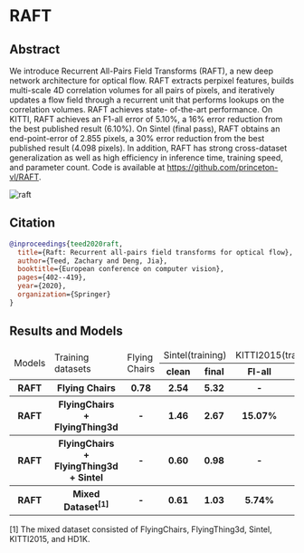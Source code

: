 # RAFT

## Abstract

We introduce Recurrent All-Pairs Field Transforms (RAFT),
a new deep network architecture for optical flow. RAFT extracts perpixel
features, builds multi-scale 4D correlation volumes for all pairs
of pixels, and iteratively updates a flow field through a recurrent unit
that performs lookups on the correlation volumes. RAFT achieves state-
of-the-art performance. On KITTI, RAFT achieves an F1-all error of
5.10%, a 16% error reduction from the best published result (6.10%).
On Sintel (final pass), RAFT obtains an end-point-error of 2.855 pixels,
a 30% error reduction from the best published result (4.098 pixels). In
addition, RAFT has strong cross-dataset generalization as well as high
efficiency in inference time, training speed, and parameter count. Code
is available at https://github.com/princeton-vl/RAFT.

![raft](https://user-images.githubusercontent.com/76149310/142731339-c1978af7-c9de-4b21-9d6c-e786daff9601.png)

## Citation

<!-- [ALGORITHM] -->

```bibtex
@inproceedings{teed2020raft,
  title={Raft: Recurrent all-pairs field transforms for optical flow},
  author={Teed, Zachary and Deng, Jia},
  booktitle={European conference on computer vision},
  pages={402--419},
  year={2020},
  organization={Springer}
}
```

## Results and Models

<table>
    <thead>
        <tr>
            <td rowspan=2>Models</td>
            <td rowspan=2>Training datasets</td>
            <td rowspan=2>Flying Chairs</td>
            <td colspan=2>Sintel(training)</td>
            <td colspan=2>KITTI2015(training)</td>
            <td rowspan=2>Log</td>
            <td rowspan=2>Config</td>
            <td rowspan=2>Download</td>
        </tr>
        <tr>
            <th>clean</th>
            <th>final</th>
            <th>Fl-all</th>
            <th>EPE</th>
        </tr>
    </thead>
    <tbody>
        <tr>
            <th>RAFT</th>
            <th>Flying Chairs</th>
            <th>0.78</th>
            <th>2.54</th>
            <th>5.32</th>
            <th>-</th>
            <th>-</th>
            <th><a href='https://download.openmmlab.com/mmflow/raft/raft_8x2_100k_flyingchairs.log.json'>log</a></th>
            <th><a href='https://download.openmmlab.com/mmflow/raft/raft_8x2_100k_flyingchairs.py'>Config</a></th>
            <th><a href='https://download.openmmlab.com/mmflow/raft/raft_8x2_100k_flyingchairs.pth'>Model</a></th>
        </tr>
        <tr>
            <th>RAFT</th>
            <th>FlyingChairs + FlyingThing3d</th>
            <th>-</th>
            <th>1.46</th>
            <th>2.67</th>
            <th>15.07%</th>
            <th>4.52</th>
            <th><a href='https://download.openmmlab.com/mmflow/raft/raft_8x2_100k_flyingthings3d_400x720.log.json'>log</a></th>
            <th><a href='https://download.openmmlab.com/mmflow/raft/raft_8x2_100k_flyingthings3d_400x720.py'>Config</a></th>
            <th><a href='https://download.openmmlab.com/mmflow/raft/raft_8x2_100k_flyingthings3d_400x720.pth'>Model</a></th>
        </tr>
        <tr>
            <th>RAFT</th>
            <th>FlyingChairs + FlyingThing3d + Sintel</th>
            <th>-</th>
            <th>0.60</th>
            <th>0.98</th>
            <th>-</th>
            <th>-</th>
            <th><a href='https://download.openmmlab.com/mmflow/raft/raft_8x2_100k_flyingthings3d_sintel_368x768.log.json'>log</a></th>
            <th><a href='https://download.openmmlab.com/mmflow/raft/raft_8x2_100k_flyingthings3d_sintel_368x768.py'>Config</a></th>
            <th><a href='https://download.openmmlab.com/mmflow/raft/raft_8x2_100k_flyingthings3d_sintel_368x768.pth'>Model</a></th>
        </tr>
        <tr>
            <th>RAFT</th>
            <th>Mixed Dataset<sup>[1]</sup></th>
            <th>-</th>
            <th>0.61</th>
            <th>1.03</th>
            <th>5.74%</th>
            <th>1.70</th>
            <th><a href='https://download.openmmlab.com/mmflow/raft/raft_8x2_100k_mixed_368x768.log.json'>log</a></th>
            <th><a href='https://download.openmmlab.com/mmflow/raft/raft_8x2_100k_mixed_368x768.py'>Config</a></th>
            <th><a href='https://download.openmmlab.com/mmflow/raft/raft_8x2_100k_mixed_368x768.pth'>Model</a></th>
        </tr>
    </tbody>
</table>

[1] The mixed dataset consisted of FlyingChairs, FlyingThing3d, Sintel, KITTI2015, and HD1K.
